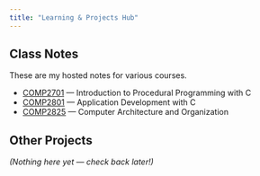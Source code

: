 ```yaml
---
title: "Learning & Projects Hub"
---
```


## Class Notes
These are my hosted notes for various courses.

- [COMP2701](https://gdoyle87.github.io/COMP2701/) — Introduction to Procedural Programming with C
- [COMP2801](https://gdoyle87.github.io/COMP2801/) — Application Development with C
- [COMP2825](https://gdoyle87.github.io/COMP2825/) — Computer Architecture and Organization


## Other Projects
*(Nothing here yet — check back later!)*
